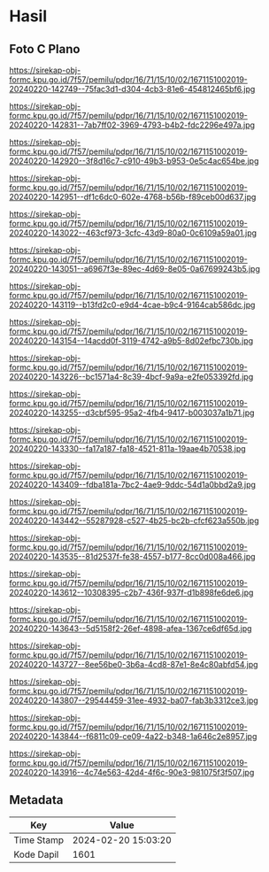 # Hasil

## Foto C Plano

https://sirekap-obj-formc.kpu.go.id/7f57/pemilu/pdpr/16/71/15/10/02/1671151002019-20240220-142749--75fac3d1-d304-4cb3-81e6-454812465bf6.jpg

https://sirekap-obj-formc.kpu.go.id/7f57/pemilu/pdpr/16/71/15/10/02/1671151002019-20240220-142831--7ab7ff02-3969-4793-b4b2-fdc2296e497a.jpg

https://sirekap-obj-formc.kpu.go.id/7f57/pemilu/pdpr/16/71/15/10/02/1671151002019-20240220-142920--3f8d16c7-c910-49b3-b953-0e5c4ac654be.jpg

https://sirekap-obj-formc.kpu.go.id/7f57/pemilu/pdpr/16/71/15/10/02/1671151002019-20240220-142951--df1c6dc0-602e-4768-b56b-f89ceb00d637.jpg

https://sirekap-obj-formc.kpu.go.id/7f57/pemilu/pdpr/16/71/15/10/02/1671151002019-20240220-143022--463cf973-3cfc-43d9-80a0-0c6109a59a01.jpg

https://sirekap-obj-formc.kpu.go.id/7f57/pemilu/pdpr/16/71/15/10/02/1671151002019-20240220-143051--a6967f3e-89ec-4d69-8e05-0a67699243b5.jpg

https://sirekap-obj-formc.kpu.go.id/7f57/pemilu/pdpr/16/71/15/10/02/1671151002019-20240220-143119--b13fd2c0-e9d4-4cae-b9c4-9164cab586dc.jpg

https://sirekap-obj-formc.kpu.go.id/7f57/pemilu/pdpr/16/71/15/10/02/1671151002019-20240220-143154--14acdd0f-3119-4742-a9b5-8d02efbc730b.jpg

https://sirekap-obj-formc.kpu.go.id/7f57/pemilu/pdpr/16/71/15/10/02/1671151002019-20240220-143226--bc1571a4-8c39-4bcf-9a9a-e2fe053392fd.jpg

https://sirekap-obj-formc.kpu.go.id/7f57/pemilu/pdpr/16/71/15/10/02/1671151002019-20240220-143255--d3cbf595-95a2-4fb4-9417-b003037a1b71.jpg

https://sirekap-obj-formc.kpu.go.id/7f57/pemilu/pdpr/16/71/15/10/02/1671151002019-20240220-143330--fa17a187-fa18-4521-811a-19aae4b70538.jpg

https://sirekap-obj-formc.kpu.go.id/7f57/pemilu/pdpr/16/71/15/10/02/1671151002019-20240220-143409--fdba181a-7bc2-4ae9-9ddc-54d1a0bbd2a9.jpg

https://sirekap-obj-formc.kpu.go.id/7f57/pemilu/pdpr/16/71/15/10/02/1671151002019-20240220-143442--55287928-c527-4b25-bc2b-cfcf623a550b.jpg

https://sirekap-obj-formc.kpu.go.id/7f57/pemilu/pdpr/16/71/15/10/02/1671151002019-20240220-143535--81d2537f-fe38-4557-b177-8cc0d008a466.jpg

https://sirekap-obj-formc.kpu.go.id/7f57/pemilu/pdpr/16/71/15/10/02/1671151002019-20240220-143612--10308395-c2b7-436f-937f-d1b898fe6de6.jpg

https://sirekap-obj-formc.kpu.go.id/7f57/pemilu/pdpr/16/71/15/10/02/1671151002019-20240220-143643--5d5158f2-26ef-4898-afea-1367ce6df65d.jpg

https://sirekap-obj-formc.kpu.go.id/7f57/pemilu/pdpr/16/71/15/10/02/1671151002019-20240220-143727--8ee56be0-3b6a-4cd8-87e1-8e4c80abfd54.jpg

https://sirekap-obj-formc.kpu.go.id/7f57/pemilu/pdpr/16/71/15/10/02/1671151002019-20240220-143807--29544459-31ee-4932-ba07-fab3b3312ce3.jpg

https://sirekap-obj-formc.kpu.go.id/7f57/pemilu/pdpr/16/71/15/10/02/1671151002019-20240220-143844--f6811c09-ce09-4a22-b348-1a646c2e8957.jpg

https://sirekap-obj-formc.kpu.go.id/7f57/pemilu/pdpr/16/71/15/10/02/1671151002019-20240220-143916--4c74e563-42d4-4f6c-90e3-981075f3f507.jpg


## Metadata

| Key        | Value               |
| ---------- | ------------------- |
| Time Stamp | 2024-02-20 15:03:20 |
| Kode Dapil | 1601                |



